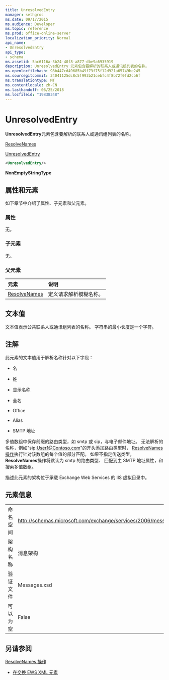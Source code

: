 ```yaml
---
title: UnresolvedEntry
manager: sethgros
ms.date: 09/17/2015
ms.audience: Developer
ms.topic: reference
ms.prod: office-online-server
localization_priority: Normal
api_name:
- UnresolvedEntry
api_type:
- schema
ms.assetid: 5ac6116a-3b24-40f8-a877-dbe9a6935919
description: UnresolvedEntry 元素包含要解析的联系人或通讯组列表的名称。
ms.openlocfilehash: 98b447cd49685b49f73f75f12d921a65749be245
ms.sourcegitcommit: 34041125dc8c5f993b21cebfc4f8b72f0fd2cb6f
ms.translationtype: MT
ms.contentlocale: zh-CN
ms.lasthandoff: 06/25/2018
ms.locfileid: "19838348"
---
```

# <a name="unresolvedentry"></a>UnresolvedEntry

**UnresolvedEntry**元素包含要解析的联系人或通讯组列表的名称。 
  
[ResolveNames](resolvenames.md)
  
[UnresolvedEntry](unresolvedentry.md)
  
```xml
<UnresolvedEntry/>
```

 **NonEmptyStringType**
## <a name="attributes-and-elements"></a>属性和元素

如下章节中介绍了属性、子元素和父元素。
  
### <a name="attributes"></a>属性

无。
  
### <a name="child-elements"></a>子元素

无。
  
### <a name="parent-elements"></a>父元素

|**元素**|**说明**|
|:-----|:-----|
|[ResolveNames](resolvenames.md) <br/> |定义请求解析模糊名称。  <br/> |
   
## <a name="text-value"></a>文本值

文本值表示公共联系人或通讯组列表的名称。 字符串的最小长度是一个字符。
  
## <a name="remarks"></a>注解

此元素的文本值用于解析名称针对以下字段：
  
- 名
    
- 姓
    
- 显示名称
    
- 全名
    
- Office
    
- Alias
    
- SMTP 地址
    
多值数组中保存前缀的路由类型，如 smtp 或 sip，与电子邮件地址。 无法解析的名称，例如"sip:User1@Contoso.com"的开头添加路由类型时， [ResolveNames 操作](resolvenames-operation.md)执行针对该数组的每个值的部分匹配。 如果不指定传送类型， **ResolveNames**操作将默认为 smtp 的路由类型、 匹配到主 SMTP 地址属性，和搜索多值数组。 
  
描述此元素的架构位于承载 Exchange Web Services 的 IIS 虚拟目录中。
  
## <a name="element-information"></a>元素信息

|||
|:-----|:-----|
|命名空间  <br/> |http://schemas.microsoft.com/exchange/services/2006/messages  <br/> |
|架构名称  <br/> |消息架构  <br/> |
|验证文件  <br/> |Messages.xsd  <br/> |
|可以为空  <br/> |False  <br/> |
   
## <a name="see-also"></a>另请参阅



[ResolveNames 操作](resolvenames-operation.md)


- [在交换 EWS XML 元素](ews-xml-elements-in-exchange.md)

